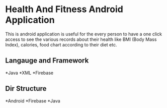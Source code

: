 # Health And Fitness Android Application


This is android application is useful for the every person to have a one click access to see the various records about their health like BMI (Body Mass Index), calories, food chart according to their diet etc.

## Langauge and Framework

*Java
*XML
*Firebase

## Dir Structure

*Android
*Firebase
*Java

